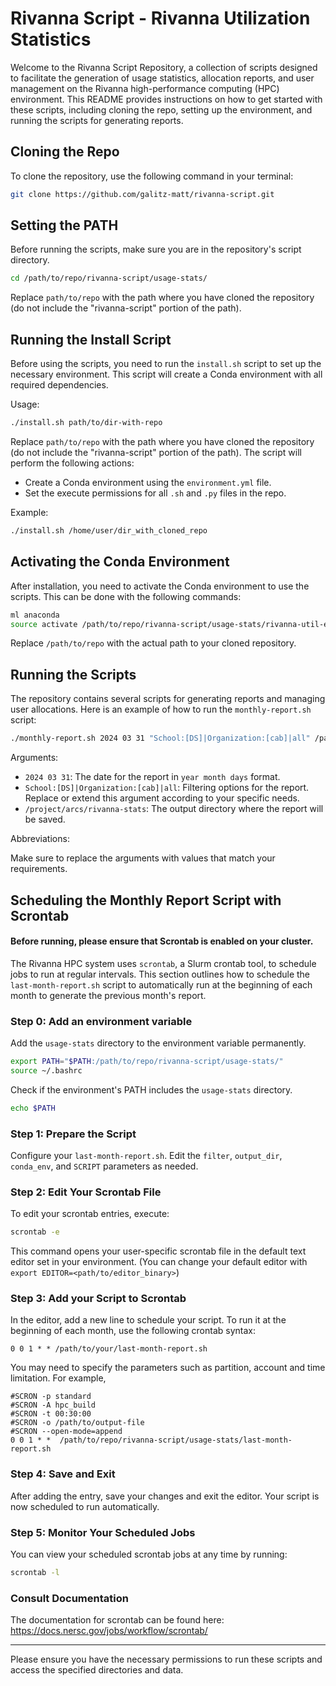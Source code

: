 # Rivanna Script - Rivanna Utilization Statistics

Welcome to the Rivanna Script Repository, a collection of scripts designed to facilitate the generation of usage statistics, allocation reports, and user management on the Rivanna high-performance computing (HPC) environment. This README provides instructions on how to get started with these scripts, including cloning the repo, setting up the environment, and running the scripts for generating reports.

## Cloning the Repo

To clone the repository, use the following command in your terminal:

```bash
git clone https://github.com/galitz-matt/rivanna-script.git
```

## Setting the PATH

Before running the scripts, make sure you are in the repository's script directory. 

```bash
cd /path/to/repo/rivanna-script/usage-stats/
```
Replace `path/to/repo` with the path where you have cloned the repository (do not include the "rivanna-script" portion of the path). 

## Running the Install Script

Before using the scripts, you need to run the `install.sh` script to set up the necessary environment. This script will create a Conda environment with all required dependencies.

Usage:

```bash
./install.sh path/to/dir-with-repo
```

Replace `path/to/repo` with the path where you have cloned the repository (do not include the "rivanna-script" portion of the path). The script will perform the following actions:

- Create a Conda environment using the `environment.yml` file.
- Set the execute permissions for all `.sh` and `.py` files in the repo.

Example:

```bash
./install.sh /home/user/dir_with_cloned_repo
```

## Activating the Conda Environment

After installation, you need to activate the Conda environment to use the scripts. This can be done with the following commands:

```bash
ml anaconda
source activate /path/to/repo/rivanna-script/usage-stats/rivanna-util-env
```

Replace `/path/to/repo` with the actual path to your cloned repository.

## Running the Scripts

The repository contains several scripts for generating reports and managing user allocations. Here is an example of how to run the `monthly-report.sh` script:

```bash
./monthly-report.sh 2024 03 31 "School:[DS]|Organization:[cab]|all" /path/to/output/dir
```

Arguments:
- `2024 03 31`: The date for the report in `year month days` format.
- `School:[DS]|Organization:[cab]|all`: Filtering options for the report. Replace or extend this argument according to your specific needs.
- `/project/arcs/rivanna-stats`: The output directory where the report will be saved.

Abbreviations:


Make sure to replace the arguments with values that match your requirements.

## Scheduling the Monthly Report Script with Scrontab
#### Before running, please ensure that Scrontab is enabled on your cluster.
The Rivanna HPC system uses `scrontab`, a Slurm crontab tool, to schedule jobs to run at regular intervals. This section outlines how to schedule the `last-month-report.sh` script to automatically run at the beginning of each month to generate the previous month's report.
### Step 0: Add an environment variable
Add the `usage-stats` directory to the environment variable permanently.
```bash
export PATH="$PATH:/path/to/repo/rivanna-script/usage-stats/"
source ~/.bashrc
```
Check if the environment's PATH includes the `usage-stats` directory.
```bash
echo $PATH
```
### Step 1: Prepare the Script
Configure your `last-month-report.sh`. Edit the `filter`, `output_dir`, `conda_env`, and `SCRIPT` parameters as needed.

### Step 2: Edit Your Scrontab File
To edit your scrontab entries, execute:
```bash
scrontab -e
```
This command opens your user-specific scrontab file in the default text editor set in your environment. (You can change your default editor with `export EDITOR=<path/to/editor_binary>`)

### Step 3: Add your Script to Scrontab
In the editor, add a new line to schedule your script. To run it at the beginning of each month, use the following crontab syntax:
```
0 0 1 * * /path/to/your/last-month-report.sh
```
You may need to specify the parameters such as partition, account and time limitation.
For example,
```
#SCRON -p standard
#SCRON -A hpc_build
#SCRON -t 00:30:00
#SCRON -o /path/to/output-file
#SCRON --open-mode=append
0 0 1 * *  /path/to/repo/rivanna-script/usage-stats/last-month-report.sh
```

### Step 4: Save and Exit
After adding the entry, save your changes and exit the editor. Your script is now scheduled to run automatically.

### Step 5: Monitor Your Scheduled Jobs
You can view your scheduled scrontab jobs at any time by running:
```bash
scrontab -l
```

### Consult Documentation
The documentation for scrontab can be found here: https://docs.nersc.gov/jobs/workflow/scrontab/

---

Please ensure you have the necessary permissions to run these scripts and access the specified directories and data.
